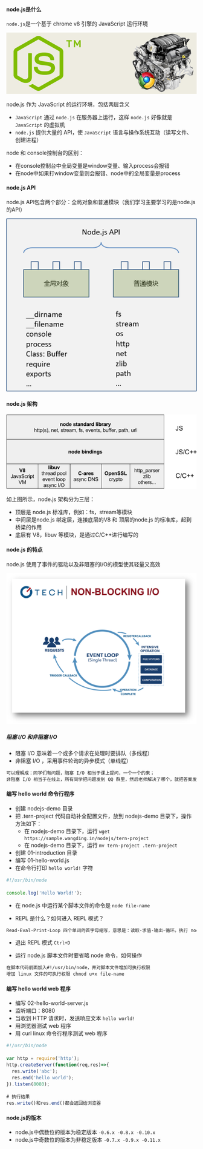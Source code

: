 #### node.js是什么

`node.js`是一个基于 chrome v8 引擎的 JavaScript 运行环境

![](images/08.png)

node.js 作为 JavaScript 的运行环境，包括两层含义

+ `JavaScript` 通过 `node.js` 在服务器上运行，这样 `node.js` 好像就是 `JavaScript` 的虚拟机
+ `node.js` 提供大量的 API，使 `JavaScript` 语言与操作系统互动（读写文件、创建进程）

node 和 console控制台的区别：

+ 在console控制台中全局变量是window变量、输入process会报错
+ 在node中如果打window变量则会报错、node中的全局变量是process

#### node.js API

node.js API包含两个部分：全局对象和普通模块（我们学习主要学习的是node.js 的API）

![node.js API](images/09.png)

#### node.js 架构

![node.js 架构](images/10.png)

如上图所示，node.js 架构分为三层：

+ 顶层是 node.js 标准库，例如：fs，stream等模块
+ 中间层是node.js 绑定层，连接底层的V8 和 顶层的node.js 的标准库，起到桥梁的作用
+ 底层有 V8，libuv 等模块，是通过C/C++进行编写的

#### node.js 的特点

node.js 使用了事件的驱动以及非阻塞的I/O的模型使其轻量又高效

![node.js 特点](images/11.png)

##### 阻塞 I/O 和非阻塞 I/O

+ 阻塞 I/O 意味着一个或多个请求在处理时要排队（多线程）
+ 非阻塞 I/O ，采用事件轮询的异步模式（单线程）

```markdown
可以理解成：同学们有问题，阻塞 I/O 相当于课上提问，一个一个的来；
非阻塞 I/O 相当于在线上，所有同学把问题发到 QQ 群里，然后老师解决了哪个，就把答案发给谁。  
```

#### 编写 hello world 命令行程序

- 创建 nodejs-demo 目录
- 把 .tern-project 代码自动补全配置文件，放到 nodejs-demo 目录下，操作方法如下：
  - 在 nodejs-demo 目录下，运行 `wget https://sample.wangding.in/nodejs/tern-project`
  - 在 nodejs-demo 目录下，运行 `mv tern-project .tern-project`
- 创建 01-introduction 目录
- 编写 01-hello-world.js
- 在命令行打印 `hello world!` 字符

```javascript
#!/usr/bin/node

console.log('Hello World!');
```

+ 在 node.js 中运行某个脚本文件的命令是 `node file-name`


+ REPL 是什么？如何进入 REPL 模式？

```markdown
Read-Eval-Print-Loop 四个单词的首字母缩写，意思是：读取-求值-输出-循环。执行 node 命令，进入 REPL 模式。  
```

+ 退出 REPL 模式  `Ctrl+D`  


+ 运行 node.js 脚本文件时要省略 node 命令，如何操作

```markdown
在脚本代码前面加入#!/usr/bin/node，并对脚本文件增加可执行权限
增加 linux 文件的可执行权限 chmod u+x file-name  
```

#### 编写 hello world web 程序

- 编写 02-hello-world-server.js
- 监听端口：8080
- 当收到 HTTP 请求时，发送响应文本 `hello world!`
- 用浏览器测试 web 程序
- 用 curl linux 命令行程序测试 web 程序

```javascript
#!/usr/bin/node

var http = require('http');
http.createServer(function(req,res)=>{
  res.write('abc');
  res.end('hello world');
}).listen(8080);

# 执行结果
res.write()和res.end()都会返回给浏览器
```

#### node.js的版本

- node.js中偶数位的版本为稳定版本 `-0.6.x -0.8.x -0.10.x`
- node.js中奇数位的版本为非稳定版本 `-0.7.x -0.9.x -0.11.x`